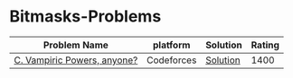 # Bitmasks-Problems
| Problem Name | platform  | Solution | Rating |
|-------------|-----------|--------| --------|
| [C. Vampiric Powers, anyone?](https://codeforces.com/contest/1847/problem/C) |Codeforces | [Solution](Vampiric_Powers_anyone.cpp) | 1400|
